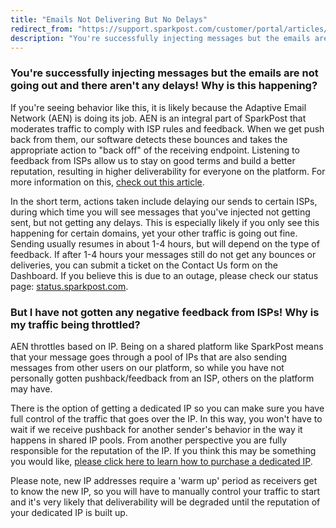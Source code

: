 ```yaml
---
title: "Emails Not Delivering But No Delays"
redirect_from: "https://support.sparkpost.com/customer/portal/articles/2564189-emails-not-delivering-but-no-delays"
description: "You're successfully injecting messages but the emails are not going out and there aren't any delays Why is this happening If you're seeing behavior like this it is likely because the Adaptive Email Network AEN is doing its job AEN is an integral part of Spark Post that moderates traffic..."
---
```


### You're successfully injecting messages but the emails are not going out and there aren't any delays! Why is this happening?

If you're seeing behavior like this, it is likely because the Adaptive Email Network (AEN) is doing its job. AEN is an integral part of SparkPost that moderates traffic to comply with ISP rules and feedback. When we get push back from them, our software detects these bounces and takes the appropriate action to "back off" of the receiving endpoint. Listening to feedback from ISPs allow us to stay on good terms and build a better reputation, resulting in higher deliverability for everyone on the platform. For more information on this, <u>[check out this article](https://www.sparkpost.com/adaptive-email-network/)</u>.

In the short term, actions taken include delaying our sends to certain ISPs, during which time you will see messages that you've injected not getting sent, but not getting any delays. This is especially likely if you only see this happening for certain domains, yet your other traffic is going out fine. Sending usually resumes in about 1-4 hours, but will depend on the type of feedback. If after 1-4 hours your messages still do not get any bounces or deliveries, you can submit a ticket on the Contact Us form on the Dashboard. If you believe this is due to an outage, please check our status page: <u>[status.sparkpost.com](http://status.sparkpost.com)</u>.

 ### But I have not gotten any negative feedback from ISPs! Why is my traffic being throttled? 

AEN throttles based on IP. Being on a shared platform like SparkPost means that your message goes through a pool of IPs that are also sending messages from other users on our platform, so while you have not personally gotten pushback/feedback from an ISP, others on the platform may have. 

There is the option of getting a dedicated IP so you can make sure you have full control of the traffic that goes over the IP. In this way, you won't have to wait if we receive pushback for another sender's behavior in the way it happens in shared IP pools. From another perspective you are fully responsible for the reputation of the IP. If you think this may be something you would like, <u>[please click here to learn how to purchase a dedicated IP](https://support.sparkpost.com/customer/en/portal/articles/2002977-dedicated-ip-pools?b_id=7411)</u>.

Please note, new IP addresses require a 'warm up' period as receivers get to know the new IP, so you will have to manually control your traffic to start and it's very likely that deliverability will be degraded until the reputation of your dedicated IP is built up.